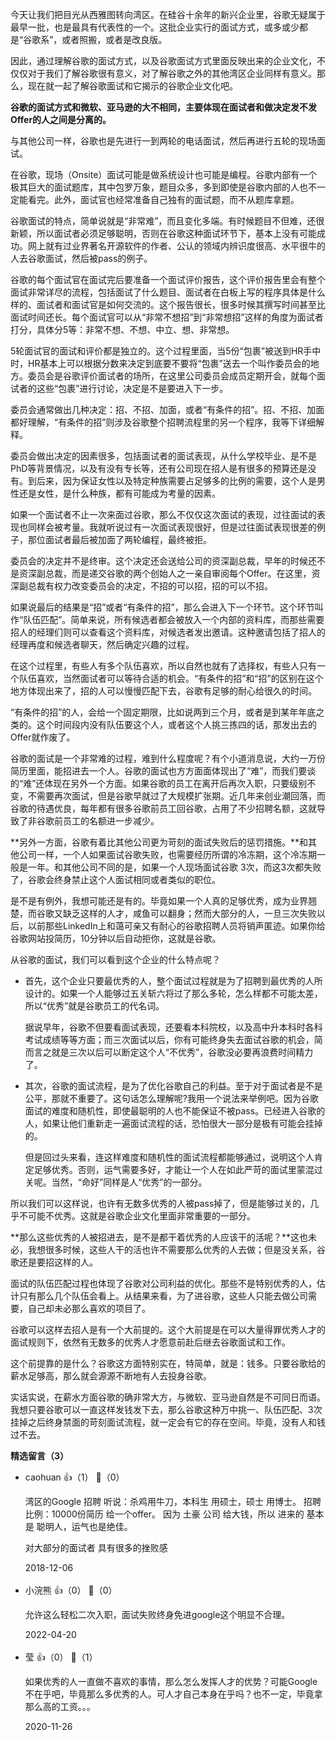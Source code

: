今天让我们把目光从西雅图转向湾区。在硅谷十余年的新兴企业里，谷歌无疑属于最早一批，也是最具有代表性的一个。这批企业实行的面试方式，或多或少都是“谷歌系”，或者照搬，或者是改良版。

因此，通过理解谷歌的面试方式，以及谷歌面试方式里面反映出来的企业文化，不仅仅对于我们了解谷歌很有意义，对了解谷歌之外的其他湾区企业同样有意义。那么，现在就一起了解谷歌面试和它揭示的谷歌企业文化吧。

**谷歌的面试方式和微软、亚马逊的大不相同，主要体现在面试者和做决定发不发Offer的人之间是分离的。**

与其他公司一样，谷歌也是先进行一到两轮的电话面试，然后再进行五轮的现场面试。

在谷歌，现场（Onsite）面试可能是做系统设计也可能是编程。谷歌内部有一个极其巨大的面试题库，其中包罗万象，题目众多，多到即使是谷歌内部的人也不一定能看完。此外，面试官也经常准备自己独有的面试题，而不从题库拿题。

谷歌面试的特点，简单说就是“非常难”，而且变化多端。有时候题目不但难，还很新颖，所以面试者必须足够聪明，否则在谷歌这种面试环节下，基本上没有可能成功。网上就有过业界著名开源软件的作者、公认的领域内辨识度很高、水平很牛的人去谷歌面试，然后被pass的例子。

谷歌的每个面试官在面试完后要准备一个面试评价报告，这个评价报告里会有整个面试非常详尽的流程，包括面试了什么题目、面试者在白板上写的程序具体是什么样的、面试者和面试官是如何交流的。这个报告很长，很多时候其撰写时间甚至比面试时间还长。每个面试官可以从“非常不想招”到“非常想招”这样的角度为面试者打分，具体分5等：非常不想、不想、中立、想、非常想。

5轮面试官的面试和评价都是独立的。这个过程里面，当5份“包裹”被送到HR手中时，HR基本上可以根据分数来决定到底要不要将“包裹”送去一个叫作委员会的地方。委员会是谷歌评价面试者的场所，在这里公司委员会成员定期开会，就每个面试者的这些“包裹”进行讨论，决定是不是要进入下一步。

委员会通常做出几种决定：招、不招、加面，或者“有条件的招”。招、不招、加面都好理解，“有条件的招”则涉及谷歌整个招聘流程里的另一个程序，我等下详细解释。

委员会做出决定的因素很多，包括面试者的面试表现，从什么学校毕业、是不是PhD等背景情况，以及有没有专长等，还有公司现在招人是有很多的预算还是没有。到后来，因为保证女性以及特定种族需要占足够多的比例的需要，这个人是男性还是女性，是什么种族，都有可能成为考量的因素。

如果一个面试者不止一次来面过谷歌，那么不仅仅这次面试的表现，过往面试的表现也同样会被考量。我就听说过有一次面试表现很好，但是过往面试表现很差的例子，那位面试者最后被加面了两轮编程，最终被拒。

委员会的决定并不是终审。这个决定还会送给公司的资深副总裁，早年的时候还不是资深副总裁，而是递交谷歌的两个创始人之一亲自审阅每个Offer。在这里，资深副总裁有权力改变委员会的决定，不招的可以招，招的可以不招。

如果说最后的结果是“招”或者“有条件的招”，那么会进入下一个环节。这个环节叫作“队伍匹配”。简单来说，所有候选者都会被放入一个内部的资料库，而那些需要招人的经理们则可以查看这个资料库，对候选者发出邀请。这种邀请包括了招人的经理再度和候选者聊天，然后确定兴趣的过程。

在这个过程里，有些人有多个队伍喜欢，所以自然也就有了选择权，有些人只有一个队伍喜欢，当然面试者可以等待合适的机会。“有条件的招”和“招”的区别在这个地方体现出来了，招的人可以慢慢匹配下去，谷歌有足够的耐心给很久的时间。

“有条件的招”的人，会给一个固定期限，比如说两到三个月，或者是到某年年底之类的。这个时间段内没有队伍要这个人，或者这个人挑三拣四的话，那发出去的Offer就作废了。

谷歌的面试是一个非常难的过程，难到什么程度呢？有个小道消息说，大约一万份简历里面，能招进去一个人。谷歌的面试也方方面面体现出了“难”，而我们要谈的“难”还体现在另外一个方面。如果谷歌的员工在离开后再次入职，只要级别不变，不需要再次面试，但是谷歌早就过了大规模扩张期。近几年来创业潮回落，而谷歌的待遇优良，每年都有很多谷歌前员工回谷歌，占用了不少招聘名额，这就导致了非谷歌前员工的名额进一步减少。

**另外一方面，谷歌有着比其他公司更为苛刻的面试失败后的惩罚措施。**和其他公司一样，一个人如果面试谷歌失败，也需要经历所谓的冷冻期，这个冷冻期一般是一年。和其他公司不同的是，如果一个人现场面试谷歌 3次，而这3次都失败了，谷歌会终身禁止这个人面试相同或者类似的职位。

是不是有例外，我想可能还是有的。毕竟如果一个人真的足够优秀，成为业界翘楚，而谷歌又缺乏这样的人才，咸鱼可以翻身；然而大部分的人，一旦三次失败以后，以前那些LinkedIn上和蔼可亲又有耐心的谷歌招聘人员将销声匿迹。如果你给谷歌网站投简历，10分钟以后自动拒你，这就是谷歌。

从谷歌的面试，我们可以看到这个企业的什么特点呢？

- 首先，这个企业只要最优秀的人，整个面试过程就是为了招聘到最优秀的人所设计的。如果一个人能够过五关斩六将过了那么多轮，怎么样都不可能太差，所以“优秀”就是谷歌员工的代名词。  
    
  据说早年，谷歌不但要看面试表现，还要看本科院校，以及高中升本科时各科考试成绩等等方面；而三次面试以后，你有可能终身失去面试谷歌的机会，简而言之就是三次以后可以断定这个人“不优秀”，谷歌没必要再浪费时间精力了。
- 其次，谷歌的面试流程，是为了优化谷歌自己的利益。至于对于面试者是不是公平，那就不重要了。这句话怎么理解呢?我用一个说法来举例吧。因为谷歌面试的难度和随机性，即使最聪明的人也不能保证不被pass。已经进入谷歌的人，如果让他们重新走一遍面试流程的话，恐怕很大一部分是极有可能会挂掉的。  
    
  但是回过头来看，连这样难度和随机性的面试流程都能够通过，说明这个人肯定足够优秀。否则，运气需要多好，才能让一个人在如此严苛的面试里蒙混过关呢。当然，“命好”同样是人“优秀”的一部分。

所以我们可以这样说，也许有无数多优秀的人被pass掉了，但是能够过关的，几乎不可能不优秀。这就是谷歌企业文化里面非常重要的一部分。

**那么这些优秀的人被招进去，是不是都干着优秀的人应该干的活呢？**这也未必，我想很多时候，这些人干的活也许不需要那么优秀的人去做；但是没关系，谷歌还是要招这样的人。

面试的队伍匹配过程也体现了谷歌对公司利益的优化。那些不是特别优秀的人，估计只有那么几个队伍会看上。从结果来看，为了进谷歌，这些人只能去做公司需要，自己却未必那么喜欢的项目了。

谷歌可以这样去招人是有一个大前提的。这个大前提是在可以大量得罪优秀人才的面试规则下，依然有无数多的优秀人才愿意前赴后继去谷歌面试和工作。

这个前提靠的是什么？谷歌这方面特别实在，特简单，就是：钱多。只要谷歌给的薪水足够高，那么就会源源不断地有人去投身谷歌。

实话实说，在薪水方面谷歌的确非常大方，与微软、亚马逊自然是不可同日而语。我想只要谷歌可以一直这样发钱发下去，那么谷歌这种万中挑一、队伍匹配、3次挂掉之后终身禁面的苛刻面试流程，就一定会有它的存在空间。毕竟，没有人和钱过不去。
<div><strong>精选留言（3）</strong></div><ul>
<li><span>caohuan</span> 👍（1） 💬（0）<p>湾区的Google 招聘 听说：杀鸡用牛刀，本科生 用硕士，硕士 用博士。
招聘 比例：10000份简历 给一个offer。
因为 土豪 公司 给大钱，所以 进来的 基本是 聪明人，运气也是绝佳。

对大部分的面试者 具有很多的挫败感</p>2018-12-06</li><br/><li><span>小浣熊</span> 👍（0） 💬（0）<p>允许这么轻松二次入职，面试失败终身免进google这个明显不合理。</p>2022-04-20</li><br/><li><span>莹</span> 👍（0） 💬（1）<p>如果优秀的人一直做不喜欢的事情，那么怎么发挥人才的优势？可能Google不在乎吧，毕竟那么多优秀的人。可人才自己本身在乎吗？也不一定，毕竟拿那么高的工资。。。</p>2020-11-26</li><br/>
</ul>